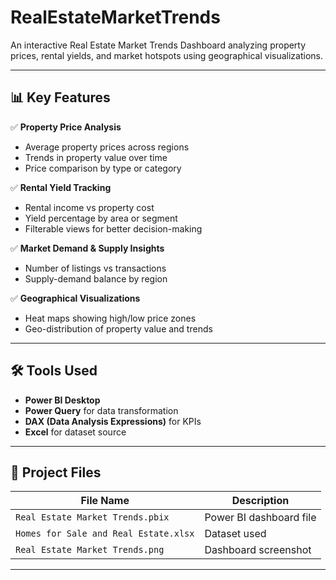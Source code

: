 # RealEstateMarketTrends
An interactive Real Estate Market Trends Dashboard analyzing property prices, rental yields, and market hotspots using geographical visualizations.

---

## 📊 Key Features

✅ **Property Price Analysis**  
- Average property prices across regions  
- Trends in property value over time  
- Price comparison by type or category  

✅ **Rental Yield Tracking**  
- Rental income vs property cost  
- Yield percentage by area or segment  
- Filterable views for better decision-making  

✅ **Market Demand & Supply Insights**  
- Number of listings vs transactions  
- Supply-demand balance by region  

✅ **Geographical Visualizations**  
- Heat maps showing high/low price zones  
- Geo-distribution of property value and trends  

---

## 🛠 Tools Used

- **Power BI Desktop**  
- **Power Query** for data transformation  
- **DAX (Data Analysis Expressions)** for KPIs  
- **Excel** for dataset source

---

## 📁 Project Files

| File Name | Description |
|-----------|-------------|
| `Real Estate Market Trends.pbix` | Power BI dashboard file |
| `Homes for Sale and Real Estate.xlsx` | Dataset used |
| `Real Estate Market Trends.png`  | Dashboard screenshot |

---
